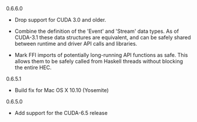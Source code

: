 0.6.6.0

  * Drop support for CUDA 3.0 and older.

  * Combine the definition of the 'Event' and 'Stream' data types. As of
    CUDA-3.1 these data structures are equivalent, and can be safely shared
    between runtime and driver API calls and libraries.

  * Mark FFI imports of potentially long-running API functions as safe. This
    allows them to be safely called from Haskell threads without blocking the
    entire HEC.

0.6.5.1

  * Build fix for Mac OS X 10.10 (Yosemite)

0.6.5.0

  * Add support for the CUDA-6.5 release

